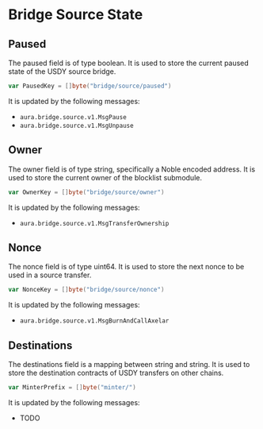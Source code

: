 # Bridge Source State

## Paused

The paused field is of type boolean.
It is used to store the current paused state of the USDY source bridge.

```go
var PausedKey = []byte("bridge/source/paused")
```

It is updated by the following messages:

- `aura.bridge.source.v1.MsgPause`
- `aura.bridge.source.v1.MsgUnpause`

## Owner

The owner field is of type string, specifically a Noble encoded address.
It is used to store the current owner of the blocklist submodule.

```go
var OwnerKey = []byte("bridge/source/owner")
```

It is updated by the following messages:

- `aura.bridge.source.v1.MsgTransferOwnership`

## Nonce

The nonce field is of type uint64.
It is used to store the next nonce to be used in a source transfer.

```go
var NonceKey = []byte("bridge/source/nonce")
```

It is updated by the following messages:

- `aura.bridge.source.v1.MsgBurnAndCallAxelar`

## Destinations

The destinations field is a mapping between string and string.
It is used to store the destination contracts of USDY transfers on other chains.

```go
var MinterPrefix = []byte("minter/")
```

It is updated by the following messages:

- TODO
